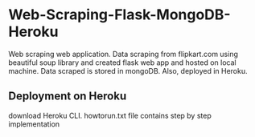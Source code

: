# Web-Scraping-Flask-MongoDB-Heroku
Web scraping web application. Data scraping from flipkart.com using beautiful soup library and created flask web app and hosted on local machine. Data scraped is stored in mongoDB. Also, deployed in Heroku. 

## Deployment on Heroku
download Heroku CLI.
howtorun.txt file contains step by step implementation
